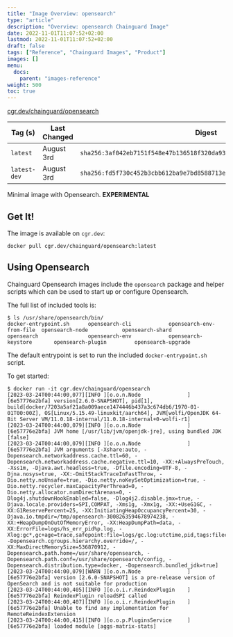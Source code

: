 ```yaml
---
title: "Image Overview: opensearch"
type: "article"
description: "Overview: opensearch Chainguard Image"
date: 2022-11-01T11:07:52+02:00
lastmod: 2022-11-01T11:07:52+02:00
draft: false
tags: ["Reference", "Chainguard Images", "Product"]
images: []
menu:
  docs:
    parent: "images-reference"
weight: 500
toc: true
---
```


[cgr.dev/chainguard/opensearch](https://github.com/chainguard-images/images/tree/main/images/opensearch)

| Tag (s)       | Last Changed | Digest                                                                    |
|---------------|--------------|---------------------------------------------------------------------------|
|  `latest`     | August 3rd   | `sha256:3af042eb7151f548e47b136518f320da933f51f9aff4ebb08815f3bbb59796bb` |
|  `latest-dev` | August 3rd   | `sha256:fd5f730c452b3cbb612ba9e7bd8588713ed55a28a93ea72ccab51f97ecb181f4` |



Minimal image with Opensearch. **EXPERIMENTAL**

## Get It!

The image is available on `cgr.dev`:

```
docker pull cgr.dev/chainguard/opensearch:latest
```

## Using Opensearch

Chainguard Opensearch images include the `opensearch` package and helper scripts which can be used to start up or configure Opensearch.

The full list of included tools is:

```shell
$ ls /usr/share/opensearch/bin/
docker-entrypoint.sh      opensearch-cli            opensearch-env-from-file  opensearch-node           opensearch-shard
opensearch                opensearch-env            opensearch-keystore       opensearch-plugin         opensearch-upgrade
```

The default entrypoint is set to run the included `docker-entrypoint.sh` script.

To get started:

```shell
$ docker run -it cgr.dev/chainguard/opensearch
[2023-03-24T00:44:00,077][INFO ][o.o.n.Node               ] [6e57776e2bfa] version[2.6.0-SNAPSHOT], pid[1], build[docker/7203a5af21a8a009aece1474446b437a3c674db6/1970-01-01T00:00Z], OS[Linux/5.15.49-linuxkit/aarch64], JVM[wolfi/OpenJDK 64-Bit Server VM/11.0.18-internal/11.0.18-internal+0-wolfi-r1]
[2023-03-24T00:44:00,079][INFO ][o.o.n.Node               ] [6e57776e2bfa] JVM home [/usr/lib/jvm/openjdk-jre], using bundled JDK [false]
[2023-03-24T00:44:00,079][INFO ][o.o.n.Node               ] [6e57776e2bfa] JVM arguments [-Xshare:auto, -Dopensearch.networkaddress.cache.ttl=60, -Dopensearch.networkaddress.cache.negative.ttl=10, -XX:+AlwaysPreTouch, -Xss1m, -Djava.awt.headless=true, -Dfile.encoding=UTF-8, -Djna.nosys=true, -XX:-OmitStackTraceInFastThrow, -Dio.netty.noUnsafe=true, -Dio.netty.noKeySetOptimization=true, -Dio.netty.recycler.maxCapacityPerThread=0, -Dio.netty.allocator.numDirectArenas=0, -Dlog4j.shutdownHookEnabled=false, -Dlog4j2.disable.jmx=true, -Djava.locale.providers=SPI,COMPAT, -Xms1g, -Xmx1g, -XX:+UseG1GC, -XX:G1ReservePercent=25, -XX:InitiatingHeapOccupancyPercent=30, -Djava.io.tmpdir=/tmp/opensearch-3008263594678974238, -XX:+HeapDumpOnOutOfMemoryError, -XX:HeapDumpPath=data, -XX:ErrorFile=logs/hs_err_pid%p.log, -Xlog:gc*,gc+age=trace,safepoint:file=logs/gc.log:utctime,pid,tags:filecount=32,filesize=64m, -Dopensearch.cgroups.hierarchy.override=/, -XX:MaxDirectMemorySize=536870912, -Dopensearch.path.home=/usr/share/opensearch, -Dopensearch.path.conf=/usr/share/opensearch/config, -Dopensearch.distribution.type=docker, -Dopensearch.bundled_jdk=true]
[2023-03-24T00:44:00,079][WARN ][o.o.n.Node               ] [6e57776e2bfa] version [2.6.0-SNAPSHOT] is a pre-release version of OpenSearch and is not suitable for production
[2023-03-24T00:44:00,405][INFO ][o.o.i.r.ReindexPlugin    ] [6e57776e2bfa] ReindexPlugin reloadSPI called
[2023-03-24T00:44:00,407][INFO ][o.o.i.r.ReindexPlugin    ] [6e57776e2bfa] Unable to find any implementation for RemoteReindexExtension
[2023-03-24T00:44:00,415][INFO ][o.o.p.PluginsService     ] [6e57776e2bfa] loaded module [aggs-matrix-stats]
```

